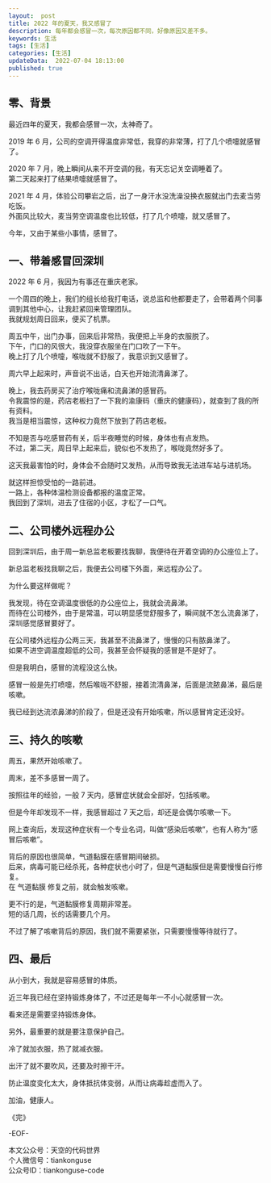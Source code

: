 ```yaml
---   
layout:  post  
title: 2022 年的夏天，我又感冒了  
description: 每年都会感冒一次，每次原因都不同，好像原因又差不多。  
keywords: 生活  
tags: [生活]    
categories: [生活]  
updateData:  2022-07-04 18:13:00  
published: true  
---  
```



## 零、背景  


最近四年的夏天，我都会感冒一次，太神奇了。  


2019 年 6 月，公司的空调开得温度非常低，我穿的非常薄，打了几个喷嚏就感冒了。  


2020 年 7 月，晚上瞬间从来不开空调的我，有天忘记关空调睡着了。  
第二天起来打了结果喷嚏就感冒了。  


2021 年 4 月，体验公司攀岩之后，出了一身汗水没洗澡没换衣服就出门去麦当劳吃饭。  
外面风比较大，麦当劳空调温度也比较低，打了几个喷嚏，就又感冒了。  


今年，又由于某些小事情，感冒了。  


## 一、带着感冒回深圳 



2022 年 6 月，我因为有事还在重庆老家。  


一个周四的晚上，我们的组长给我打电话，说总监和他都要走了，会带着两个同事调到其他中心，让我赶紧回来管理团队。  
我就规划周日回来，便买了机票。  

 
周五中午，出门办事，回来后非常热，我便把上半身的衣服脱了。  
下午，门口的风很大，我没穿衣服坐在门口吹了一下午。  
晚上打了几个喷嚏，喉咙就不舒服了，我意识到又感冒了。  


周六早上起来时，声音说不出话，白天也开始流清鼻涕了。  


晚上，我去药房买了治疗喉咙痛和流鼻涕的感冒药。  
令我震惊的是，药店老板扫了一下我的渝康码（重庆的健康码），就查到了我的所有资料。  
我当是相当震惊，这种权力竟然下放到了药店老板。  


不知是否与吃感冒药有关，后半夜睡觉的时候，身体也有点发热。  
不过，第二天，周日早上起来后，貌似也不发热了，喉咙竟然好多了。  


这天我最害怕的时，身体会不会随时又发热，从而导致我无法进车站与进机场。  


就这样担惊受怕的一路前进。  
一路上，各种体温检测设备都报的温度正常。  
我回到了深圳，进去了住宿的小区，才松了一口气。  


## 二、公司楼外远程办公  


回到深圳后，由于周一新总监老板要找我聊，我便待在开着空调的办公座位上了。  


新总监老板找我聊之后，我便去公司楼下外面，来远程办公了。  



为什么要这样做呢？  


我发现，待在空调温度很低的办公座位上，我就会流鼻涕。  
而待在公司楼外，由于是常温，可以明显感觉舒服多了，瞬间就不怎么流鼻涕了，深圳感觉感冒要好了。  



在公司楼外远程办公两三天，我甚至不流鼻涕了，慢慢的只有脓鼻涕了。  
如果不进空调温度超低的公司，我甚至会怀疑我的感冒是不是好了。  



但是我明白，感冒的流程没这么快。  



感冒一般是先打喷嚏，然后喉咙不舒服，接着流清鼻涕，后面是流脓鼻涕，最后是咳嗽。  



我已经到达流浓鼻涕的阶段了，但是还没有开始咳嗽，所以感冒肯定还没好。  


## 三、持久的咳嗽  


周五，果然开始咳嗽了。  


周末，差不多感冒一周了。  


按照往年的经验，一般 7 天内，感冒症状就会全部好，包括咳嗽。  


但是今年却发现不一样，我感冒超过 7 天之后，却还是会偶尔咳嗽一下。  



网上查询后，发现这种症状有一个专业名词，叫做“感染后咳嗽”，也有人称为“感冒后咳嗽”。  



背后的原因也很简单，气道黏膜在感冒期间破损。  
后来，病毒可能已经杀死，各种症状也小时了，但是气道黏膜但是需要慢慢自行修复。  
在 气道黏膜 修复之前，就会触发咳嗽。  


更不行的是，气道黏膜修复周期非常差。  
短的话几周，长的话需要几个月。  



不过了解了咳嗽背后的原因，我们就不需要紧张，只需要慢慢等待就行了。  


## 四、最后  


从小到大，我就是容易感冒的体质。  


近三年我已经在坚持锻炼身体了，不过还是每年一不小心就感冒一次。  


看来还是需要坚持锻炼身体。  


另外，最重要的就是要注意保护自己。  


冷了就加衣服，热了就减衣服。  


出汗了就不要吹风，还要及时擦干汗。  


防止温度变化太大，身体抵抗体变弱，从而让病毒趁虚而入了。  




加油，健康人。  


《完》  


-EOF-  



本文公众号：天空的代码世界  
个人微信号：tiankonguse  
公众号ID：tiankonguse-code  
  

